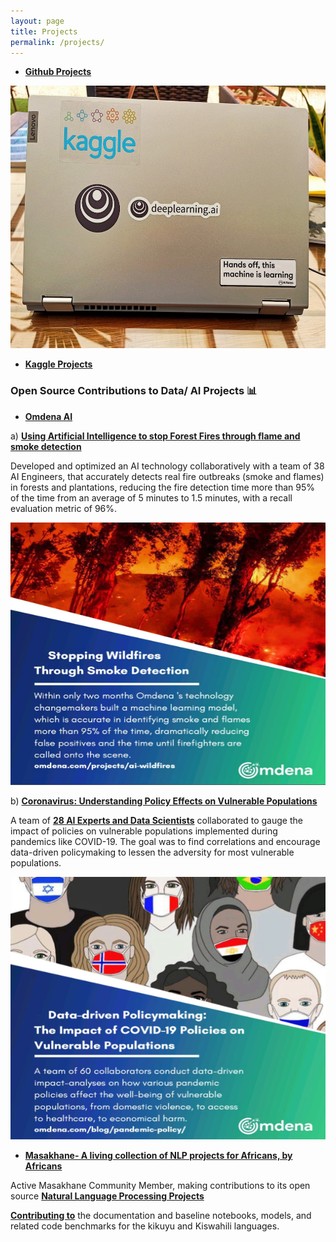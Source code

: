 ```yaml
---
layout: page
title: Projects
permalink: /projects/
---
```

-   [**Github Projects**](https://github.com/kennedykwangari)

<p align="center">
  <img width="540" height="420" src="https://raw.githubusercontent.com/kennedykwangari/kennedykwangari.github.io/master/images/projects.jpg">
</p>


-   [**Kaggle Projects**](https://www.kaggle.com/kennedywangari13432)

    
### Open Source Contributions to Data/ AI Projects 📊


-   [**Omdena AI**](https://omdena.com)
 
a) [**Using Artificial Intelligence to stop Forest Fires through flame and smoke detection**](https://omdena.com/blog/stop-wildfires/)
	
Developed and optimized an AI technology collaboratively with a team of 38 AI Engineers, that accurately detects real fire outbreaks (smoke and flames) in forests and plantations, reducing the fire detection time more than 95% of the time from an average of 5 minutes to 1.5 minutes, with a recall evaluation metric of 96%.

<p align="center">
  <img width="540" height="420" src="https://raw.githubusercontent.com/kennedykwangari/kennedykwangari.github.io/master/images/smoke.jpg">
</p>


b) [**Coronavirus: Understanding Policy Effects on Vulnerable Populations**](https://omdena.com/projects/ai-pandemics/)


A team of [**28 AI Experts and Data Scientists**](https://omdena.com/blog/artificial-intelligence-covid19/) collaborated to gauge the impact of policies on vulnerable populations implemented during pandemics like COVID-19. The goal was to find correlations and encourage data-driven policymaking to lessen the adversity for most vulnerable populations.

	
<p align="center">
  <img width="540" height="420" src="https://raw.githubusercontent.com/kennedykwangari/kennedykwangari.github.io/master/images/data.jpg">
</p>


-   [**Masakhane- A living collection of NLP projects for Africans, by Africans**](https://www.masakhane.io)

 
 Active Masakhane Community Member, making contributions to its open source [**Natural Language Processing Projects**](https://github.com/masakhane-io/masakhane-mt)
 
 [**Contributing to**](https://www.masakhane.io/community) the documentation and baseline notebooks, models, and related code benchmarks for the kikuyu and Kiswahili languages.

